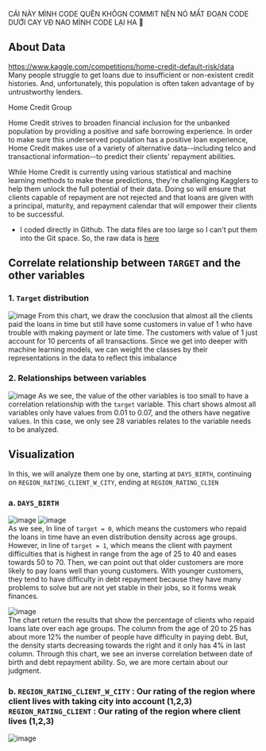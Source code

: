 CÁI NÀY MÌNH CODE QUÊN KHÔGN COMMIT NÊN NÓ MẤT ĐOẠN CODE DƯỚI CAY VĐ NAO MÌNH CODE LẠI HA 🙂
## About Data
https://www.kaggle.com/competitions/home-credit-default-risk/data </br>
Many people struggle to get loans due to insufficient or non-existent credit histories. And, unfortunately, this population is often taken advantage of by untrustworthy lenders.

Home Credit Group

Home Credit strives to broaden financial inclusion for the unbanked population by providing a positive and safe borrowing experience. In order to make sure this underserved population has a positive loan experience, Home Credit makes use of a variety of alternative data--including telco and transactional information--to predict their clients' repayment abilities.

While Home Credit is currently using various statistical and machine learning methods to make these predictions, they're challenging Kagglers to help them unlock the full potential of their data. Doing so will ensure that clients capable of repayment are not rejected and that loans are given with a principal, maturity, and repayment calendar that will empower their clients to be successful.

* I coded directly in Github. The data files are too large so I can't put them into the Git space. So, the raw data is [here](https://drive.google.com/drive/folders/1BMby6ZnQbWOBw-LVZIwXhdHSXgHiLzVw?usp=drive_link)

## Correlate relationship between `TARGET` and the other variables
### 1. `Target` distribution 
![image](https://github.com/user-attachments/assets/12e6a101-4680-469b-ab4c-151dbe78cd76)
From this chart, we draw the conclusion that almost all the clients paid the loans in time but still have some customers in value of 1 who have trouble with making payment or late time. The customers with value of 1 just account for 10 percents of all transactions. Since we get into deeper with machine learning models, we can weight the classes by their representations in the data to reflect this imbalance

### 2. Relationships between variables
![image](https://github.com/user-attachments/assets/58c69313-fc2f-4c37-af4c-43fb4ae6006f)
As we see, the value of the other variables is too small to have a correlation relationship with the `target` variable. This chart shows almost all variables only have values from 0.01 to 0.07, and the others have negative values. In this case, we only see 28 variables relates to the variable needs to be analyzed. </br>

## Visualization 
  In this, we will analyze them one by one, starting at `DAYS_BIRTH`, continuing on `REGION_RATING_CLIENT_W_CITY`, ending at `REGION_RATING_CLIEN`
### a. `DAYS_BIRTH`
![image](https://github.com/user-attachments/assets/86fedf29-58ae-4572-9f17-6aaa584405f6)
![image](https://github.com/user-attachments/assets/49e65ac6-fe22-4f60-b427-8866ce643bcc) </br>
As we see, In line of `target = 0`, which means the customers who repaid the loans in time have an even distribution density across age groups. However, in line of `target = 1`, which means the client with payment difficulties that is highest in range from the age of 25 to 40 and eases towards 50 to 70. Then, we can point out that older customers are more likely to pay loans well than young customers. With younger customers, they tend to have difficulty in debt repayment because they have many problems to solve but are not yet stable in their jobs, so it forms weak finances.

![image](https://github.com/user-attachments/assets/5220913a-3c3f-4831-8168-4f3477d19eba)</br>
The chart return the results that show the percentage of clients who repaid loans late over each age groups. The column from the age of 20 to 25 has about more 12% the number of people have difficulty in paying debt. But, the density starts decreasing towards the right and it only has 4% in last column. Through this chart, we see an inverse correlation between date of birth and debt repayment ability. So, we are more certain about our judgment.  

### b. `REGION_RATING_CLIENT_W_CITY` : Our rating of the region where client lives with taking city into account (1,2,3) `REGION_RATING_CLIENT` : Our rating of the region where client lives (1,2,3)
![image](https://github.com/user-attachments/assets/02a7a296-e962-4ff7-9ecb-f38d377be0c4)




